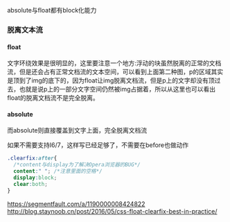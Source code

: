 absolute与float都有block化能力

### 脱离文本流
#### float
文字环绕效果是很明显的，这里要注意一个地方:浮动的块虽然脱离的正常的文档流，但是还会占有正常文档流的文本空间，可以看到上面第二种图，p的区域其实是顶到了img的底下的，因为float让img脱离文档流，但是p上的文字却没有顶过去，也就是说p上的一部分文字空间仍然被img占据着，所以从这里也可以看出float的脱离文档流不是完全脱离。
#### absolute
而absolute则直接覆盖到文字上面，完全脱离文档流

如果不需要支持I6/7，这样写已经足够了，不需要在before也做动作

````css
.clearfix:after{
  /*content与display为了解决Opera浏览器的BUG*/
  content:" "; /*注意里面的空格*/
  display:block;
  clear:both;
}
````

https://segmentfault.com/a/1190000008424822
http://blog.staynoob.cn/post/2016/05/css-float-clearfix-best-in-practice/